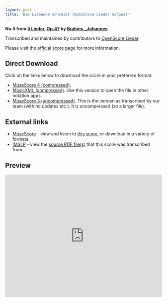 ```yaml
---
layout: post
title: 'Die Liebende schreibt (OpenScore Lieder Corpus)'
---
```


__No.5 from [5 Lieder, Op.47](https://fourscoreandmore.org/OpenScore/Brahms%2C_Johannes/5_Lieder%2C_Op.47/) by [Brahms,_Johannes](https://fourscoreandmore.org/OpenScore/Brahms%2C_Johannes)__

Transcribed and maintained by contributors to [OpenScore Lieder].

Please visit the [official score page] for more information.

[official score page]: https://musescore.com/openscore-lieder-corpus/scores/5071644
[OpenScore Lieder]: https://musescore.com/openscore-lieder-corpus

## Direct Download

Click on the links below to download the score in your preferred format:
- [MuseScore 4 (compressed)](https://fourscoreandmore.org/OpenScore/Brahms%2C_Johannes/5_Lieder%2C_Op.47/5_Die_Liebende_schreibt.mscz).
- [MusicXML (compressed)](https://fourscoreandmore.org/OpenScore/Brahms%2C_Johannes/5_Lieder%2C_Op.47/5_Die_Liebende_schreibt.mxl). Use this version to open the file in other notation apps.
- [MuseScore 3 (uncompressed)](https://raw.githubusercontent.com/OpenScore/Lieder/refs/heads/main/scores/Brahms%2C_Johannes/5_Lieder%2C_Op.47/5_Die_Liebende_schreibt/lc5071644.mscx). This is the version as transcribed by our team (with no updates etc.). It is uncompressed (so a larger file).

## External links

- [MuseScore] - view and listen to [this score][MuseScore], or download in a variety of formats.
- [IMSLP] - view the [source PDF file(s)][IMSLP] that this score was transcribed from.

[MuseScore]: https://musescore.com/score/5071644
[IMSLP]: https://imslp.org/wiki/Special:ReverseLookup/81904

## Preview

<iframe width="100%" height="394" src="https://musescore.com/openscore-lieder-corpus/scores/5071644/embed" frameborder="0" allowfullscreen allow="autoplay; fullscreen"></iframe>

